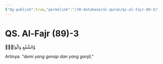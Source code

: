 ```yaml
---
{"dg-publish":true,"permalink":"/30-database/al-quran/qs-al-fajr-89-3/"}
---
```



# QS. Al-Fajr (89)-3
وَّالشَّفْعِ وَالْوَتْرِۙ

Artinya: *"demi yang genap dan yang ganjil,"*
